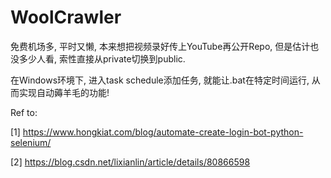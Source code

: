 # WoolCrawler

免费机场多, 平时又懒, 本来想把视频录好传上YouTube再公开Repo, 但是估计也没多少人看, 索性直接从private切换到public. 

在Windows环境下, 进入task schedule添加任务, 就能让.bat在特定时间运行, 从而实现自动薅羊毛的功能!



Ref to: 

[1] https://www.hongkiat.com/blog/automate-create-login-bot-python-selenium/

[2] https://blog.csdn.net/lixianlin/article/details/80866598

